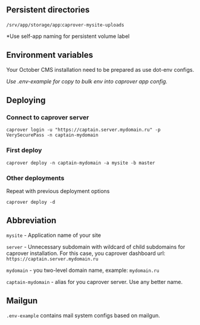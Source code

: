 ## Persistent directories

`/srv/app/storage/app`:`caprover-mysite-uploads`

*Use self-app naming for persistent volume label

## Environment variables

Your October CMS installation need to be prepared as use dot-env configs.

*Use .env-example for copy to bulk env into caprover app config.*

## Deploying

### Connect to caprover server

`caprover login -u "https://captain.server.mydomain.ru" -p VerySecurePass -n captain-mydomain`

### First deploy

`caprover deploy -n captain-mydomain -a mysite -b master`

### Other deployments

Repeat with previous deployment options

`caprover deploy -d`

## Abbreviation
`mysite` - Application name of your site

`server` - Unnecessary subdomain with wildcard of child subdomains for caprover installation.
For this case, you caprover dashboard url: `https://captain.server.mydomain.ru` 

`mydomain` - you two-level domain name, example: `mydomain.ru`

`captain-mydomain` - alias for you caprover server. Use any better name.

## Mailgun

`.env-example` contains mail system configs based on mailgun. 
